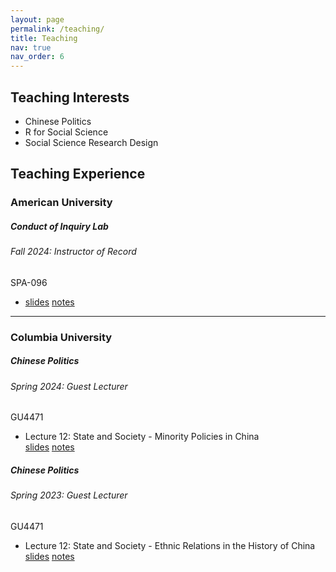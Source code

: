 ```yaml
---
layout: page
permalink: /teaching/
title: Teaching
nav: true
nav_order: 6
---
```


## Teaching Interests

- Chinese Politics
- R for Social Science
- Social Science Research Design

## Teaching Experience
<article>
  <h3 id="american-university">American University</h3>

  <div class="card mt-3">
    <div class="p-3">
      <div class="row">
        <div class="col-sm-10">
          <h5 class="card-title"><strong>Conduct of Inquiry Lab</strong></h5>
          <h6 class="card-subtitle font-italic">Fall 2024: Instructor of Record</h6>
        </div>
        <div class="col-sm-2 text-sm-right">
          <span class="badge badge-primary">SPA-096</span>
        </div>
      </div>
      <ul class="card-text font-weight-light list-group list-group-flush">
        <li class="list-group-item">
          <div class="row">
            <div class="col-sm-9">
                     <!-- Additional lectures can be added here in similar format -->
            </div>
            <div class="col-sm-3">
              <a href="https://link-to-slides" target="_blank" rel="noopener noreferrer">slides</a>
              <a href="https://link-to-notes" target="_blank" rel="noopener noreferrer">notes</a>
            </div>
          </div>
        </li>
        <!-- Additional lectures can be added here in similar format -->
      </ul>
    </div>
  </div>
</article>


<hr>


<article>
  <h3 id="columbia-university">Columbia University</h3>

  <div class="card mt-3">
    <div class="p-3">
      <div class="row">
        <div class="col-sm-10">
          <h5 class="card-title"><strong>Chinese Politics</strong></h5>
          <h6 class="card-subtitle font-italic">Spring 2024: Guest Lecturer</h6>
        </div>
        <div class="col-sm-2 text-sm-right">
          <span class="badge badge-primary">GU4471</span>
        </div>
      </div>
      <ul class="card-text font-weight-light list-group list-group-flush">
        <li class="list-group-item">
          <div class="row">
            <div class="col-sm-9">
              Lecture 12: State and Society - Minority Policies in China
            </div>
            <div class="col-sm-3">
              <a href="https://link-to-slides" target="_blank" rel="noopener noreferrer">slides</a>
              <a href="https://link-to-notes" target="_blank" rel="noopener noreferrer">notes</a>
            </div>
          </div>
        </li>
        <!-- Additional lectures can be added here in similar format -->
      </ul>
    </div>
  </div>

  <div class="card mt-3">
    <div class="p-3">
      <div class="row">
        <div class="col-sm-10">
          <h5 class="card-title"><strong>Chinese Politics</strong></h5>
          <h6 class="card-subtitle font-italic">Spring 2023: Guest Lecturer</h6>
        </div>
        <div class="col-sm-2 text-sm-right">
          <span class="badge badge-primary">GU4471</span>
        </div>
      </div>
      <ul class="card-text font-weight-light list-group list-group-flush">
        <li class="list-group-item">
          <div class="row">
            <div class="col-sm-9">
              Lecture 12: State and Society - Ethnic Relations in the History of China
            </div>
            <div class="col-sm-3">
              <a href="https://link-to-slides" target="_blank" rel="noopener noreferrer">slides</a>
              <a href="https://link-to-notes" target="_blank" rel="noopener noreferrer">notes</a>
            </div>
          </div>
        </li>
        <!-- Additional lectures can be added here in similar format -->
      </ul>
    </div>
  </div>
</article>

